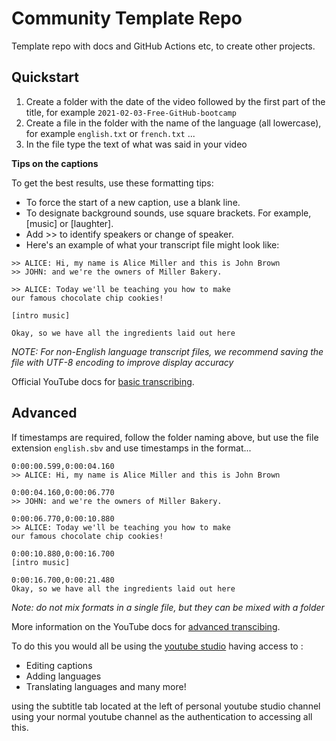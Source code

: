 # Community Template Repo

Template repo with docs and GitHub Actions etc, to create other projects.

## Quickstart

1. Create a folder with the date of the video followed by the first part of the title, for example `2021-02-03-Free-GitHub-bootcamp`
2. Create a file in the folder with the name of the language (all lowercase), for example `english.txt` or `french.txt` ...
3. In the file type the text of what was said in your video

**Tips on the captions**

To get the best results, use these formatting tips:

- To force the start of a new caption, use a blank line.
- To designate background sounds, use square brackets. For example, [music] or [laughter].
- Add >> to identify speakers or change of speaker.
- Here's an example of what your transcript file might look like:

```
>> ALICE: Hi, my name is Alice Miller and this is John Brown
>> JOHN: and we're the owners of Miller Bakery.

>> ALICE: Today we'll be teaching you how to make
our famous chocolate chip cookies!

[intro music]

Okay, so we have all the ingredients laid out here
```

*NOTE: For non-English language transcript files, we recommend saving the file with UTF-8 encoding to improve display accuracy*

Official YouTube docs for [basic transcribing](https://support.google.com/youtube/answer/2734799?hl=en-GB).

## Advanced

If timestamps are required, follow the folder naming above, but use the file extension `english.sbv` and use timestamps in the format...

```
0:00:00.599,0:00:04.160
>> ALICE: Hi, my name is Alice Miller and this is John Brown

0:00:04.160,0:00:06.770
>> JOHN: and we're the owners of Miller Bakery.

0:00:06.770,0:00:10.880
>> ALICE: Today we'll be teaching you how to make
our famous chocolate chip cookies!

0:00:10.880,0:00:16.700
[intro music]

0:00:16.700,0:00:21.480
Okay, so we have all the ingredients laid out here
```

*Note: do not mix formats in a single file, but they can be mixed with a folder*

More information on the YouTube docs for [advanced transcibing](https://support.google.com/youtube/answer/2734698#zippy=%2Cbasic-file-formats%2Csubrip-srt-example%2Cadvanced-file-formats%2Cbroadcast-file-formats-tv-and-movies%2Csubviewer-sbv-example).

To do this you would all be using the [youtube studio](https://studio.youtube.com/) having access to :
 - Editing captions
 - Adding languages
 - Translating languages
 and many more!
 
 using the subtitle tab located at the left of personal youtube studio channel using your normal youtube channel as the authentication to accessing all this.
